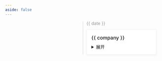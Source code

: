```yaml
---
aside: false
---
```


<div class="time-line">
  <div class="process" v-for="({ date, company, desc }, index) in process" :key="index">
    <div class="date">{{ date }}</div>
    <div class="card">
      <div class="title">{{ company }}</div>
      <div class="body">
        <details>
          <summary>展开</summary>
          {{ desc }}
        </details>
      </div>
    </div>
  </div>
</div>

<script setup>
import { reactive } from 'vue'

const process = reactive([
  {
    date: '2019-11',
    company: '萤火控股',
    desc: `大三下学期开始实习了，去了一家初创公司（萤火控股）。一个前端一个后端，那个前端就是我 哈哈哈。\r\n
          那年疫情刚开始，居家办公了几个月（可以说居家耍 嘿嘿）；等疫情好转了一些，准备过去，告诉我不用来了 😭。
          有趣的是没过几周就打电话给我说东西没做对(自己对技术狗求不懂)？我可是按照他们给的设计图来的，现在在不
          要我的情况下要我重新搞(啊？不可能 绝对不可能 直接不答应。真是搞笑，没见过这样的人 🐕‍🦺)。最后商量还是
          按之前上班来🙄（白嫖几个月工资还是可以，随便给他搞搞）。`
  },
  {
    date: '2020-07(毕业🎓)',
    company: '新中通供应链',
    desc: `大学毕业，重新找了一家公司，做医疗系统的。一个前端两个后端，没错，那个前端还是我 🤣。\r\n
          这家公司挺好耍的，去的第二周就跟着出差了，去了川西那边，风景是真不错；翻了折多山，遇到大雪封路，随便找了家旅店，睡的人家客厅🤦，冷的要命；
          路过了新都桥，摄影天堂，赶时间就没去，还看见了牦牛；在那边待了几个月，天天跟着医院的人到处下乡蹭吃蹭喝，真好🌼。挺怀念那段时光的，喜欢在外面跑的感觉。
          路上还出了车祸，得亏是在隧道 险😨 不细说。`
  },
  {
    date: '2021-03',
    company: '旺旺集团',
    desc: `随我舅来上海开始沪漂了(他倒是在上海安家了 我还漂着呢😭)；
          没到两周就找到了工作，入职了旺旺。团队还是比较完善，前端后端差不多都在 9 个左右，最开始写 H5，后来写后台了。\r\n
          吐槽：\r\n
          管理后台的代码是真的 💩 山 💩 山 💩 山；有个写后台的技术真的很啦，而且还不会调 Css 样式🤔，这不是必备的吗？。\r\n
          不给涨工资，员工噩梦啊！怪不得留不住人。`
  },
  {
    date: '2024-03',
    company: '美团外包',
    desc: `大环境下，工作越来越不好找（hotWord 前端已死），更别说是大专了 😟，最终还是去了外包。`
  }
])
</script>

<style lang="scss">
.time-line {
  position: relative;
  display: flex;
  flex-direction: column;
  align-items: center;
  gap: 40px;
  height: max-content;
  &::before {
    content: "";
    position: absolute;
    top: 0;
    left: 50%;
    width: 4px;
    height: 100%;
    transform: translateX(-50%) scaleX(0.8);
    border-radius: 3px;
    background: rgba(0, 0, 0, .06);
  }
}
.process {
  width: 45%;
  max-width: 520px;
  box-sizing: border-box;
  border-radius: 10px;
  cursor: pointer;
  &:nth-child(odd) {
    transform: translateX(55%);
    .card::after {
      left: -5%;
      transform: translate(-50%, -50%);
    }
  }
  &:nth-child(even) {
    transform: translateX(-55%);
    .card::after {
      right: -5%;
      transform: translate(50%, -50%);
    }
  }
}
.date {
  color: #999;
  line-height: 1;
  margin-bottom: 12px;
}
.card {
  position: relative;
  box-sizing: border-box;
  border-radius: 4px;
  border: 1px solid rgba(0, 0, 0, .06);
  padding: 15px;
  background-color: #fff;
  box-shadow: 0 2px 4px 0 rgba(0, 0, 0, .01),
              0 3px 6px 3px rgba(0, 0, 0, .01),
              0 2px 6px 0 rgba(0, 0, 0, .03);
  &::after {
    content: "";
    position: absolute;
    top: 50%;
    z-index: 9;
    width: 10px;
    height: 10px;
    border-radius: 50%;
    transform: translate(0, -50%);
    background-image: radial-gradient(#fff 40%, var(--vp-c-brand-1) 40%, #fff 80%);
  }
  .title {
    line-height: 22px;
    font-weight: 500;
    font-size: 16px;
    margin-bottom: 8px;
  }
}
</style>
